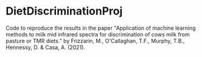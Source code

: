 # DietDiscriminationProj

Code to reproduce the results in the paper "Application of machine learning methods to milk mid infrared spectra for discrimination of cows milk from pasture or TMR diets." by Frizzarin, M., O'Callaghan, T.F., Murphy, T.B., Hennessy, D. & Casa, A. (2021). 


